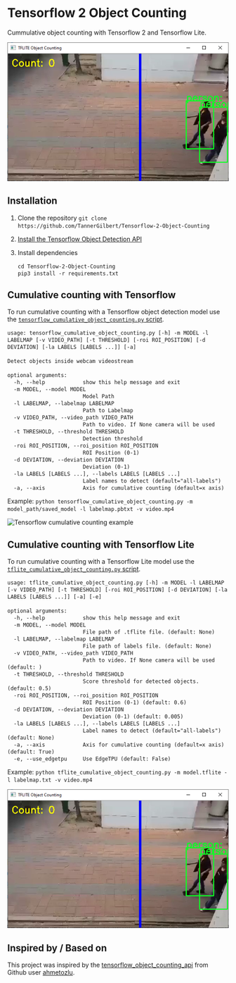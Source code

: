 # Tensorflow 2 Object Counting

Cummulative object counting with Tensorflow 2 and Tensorflow Lite.

![Cumulative counting example](doc/tflite_cumulative_object_counting.PNG)

## Installation

1. Clone the repository 
   ```git clone https://github.com/TannerGilbert/Tensorflow-2-Object-Counting```

2. [Install the Tensorflow Object Detection API](https://github.com/tensorflow/models/blob/master/research/object_detection/g3doc/tf2.md#installation)

3. Install dependencies
   ```
   cd Tensorflow-2-Object-Counting
   pip3 install -r requirements.txt
   ```

## Cumulative counting with Tensorflow

To run cumulative counting with a Tensorflow object detection model use the [`tensorflow_cumulative_object_counting.py` script](tensorflow_cumulative_object_counting.py).

```
usage: tensorflow_cumulative_object_counting.py [-h] -m MODEL -l LABELMAP [-v VIDEO_PATH] [-t THRESHOLD] [-roi ROI_POSITION] [-d DEVIATION] [-la LABELS [LABELS ...]] [-a]

Detect objects inside webcam videostream

optional arguments:
  -h, --help            show this help message and exit
  -m MODEL, --model MODEL
                        Model Path
  -l LABELMAP, --labelmap LABELMAP
                        Path to Labelmap
  -v VIDEO_PATH, --video_path VIDEO_PATH
                        Path to video. If None camera will be used
  -t THRESHOLD, --threshold THRESHOLD
                        Detection threshold
  -roi ROI_POSITION, --roi_position ROI_POSITION
                        ROI Position (0-1)
  -d DEVIATION, --deviation DEVIATION
                        Deviation (0-1)
  -la LABELS [LABELS ...], --labels LABELS [LABELS ...]
                        Label names to detect (default="all-labels")
  -a, --axis            Axis for cumulative counting (default=x axis)
```

Example:
    `python tensorflow_cumulative_object_counting.py -m model_path/saved_model -l labelmap.pbtxt -v video.mp4`

![Tensorflow cumulative counting example](doc/tensorflow_cumulative_object_counting.PNG)

## Cumulative counting with Tensorflow Lite

To run cumulative counting with a Tensorflow Lite model use the [`tflite_cumulative_object_counting.py` script](tflite_cumulative_object_counting.py).

```
usage: tflite_cumulative_object_counting.py [-h] -m MODEL -l LABELMAP [-v VIDEO_PATH] [-t THRESHOLD] [-roi ROI_POSITION] [-d DEVIATION] [-la LABELS [LABELS ...]] [-a] [-e]

optional arguments:
  -h, --help            show this help message and exit
  -m MODEL, --model MODEL
                        File path of .tflite file. (default: None)
  -l LABELMAP, --labelmap LABELMAP
                        File path of labels file. (default: None)
  -v VIDEO_PATH, --video_path VIDEO_PATH
                        Path to video. If None camera will be used (default: )
  -t THRESHOLD, --threshold THRESHOLD
                        Score threshold for detected objects. (default: 0.5)
  -roi ROI_POSITION, --roi_position ROI_POSITION
                        ROI Position (0-1) (default: 0.6)
  -d DEVIATION, --deviation DEVIATION
                        Deviation (0-1) (default: 0.005)
  -la LABELS [LABELS ...], --labels LABELS [LABELS ...]
                        Label names to detect (default="all-labels") (default: None)
  -a, --axis            Axis for cumulative counting (default=x axis) (default: True)
  -e, --use_edgetpu     Use EdgeTPU (default: False)
```

Example:
    `python tflite_cumulative_object_counting.py -m model.tflite -l labelmap.txt -v video.mp4`

![TFLITE cumulative counting example](doc/tflite_cumulative_object_counting.PNG)

## Inspired by / Based on

This project was inspired by the [tensorflow_object_counting_api](https://github.com/ahmetozlu/tensorflow_object_counting_api) from Github user [ahmetozlu](https://github.com/ahmetozlu).